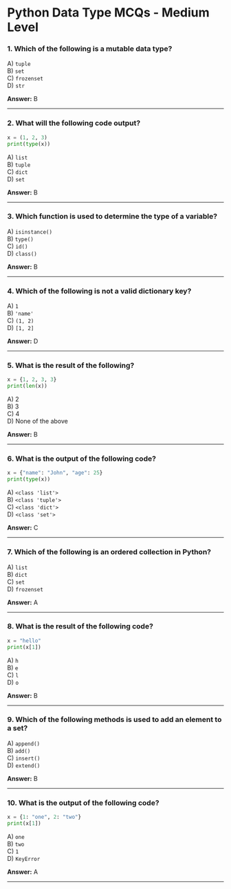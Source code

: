 # Python Data Type MCQs - Medium Level

### 1. Which of the following is a mutable data type?
A) `tuple`  
B) `set`  
C) `frozenset`  
D) `str`

**Answer:** B

---

### 2. What will the following code output?
```python
x = (1, 2, 3)
print(type(x))
```
A) `list`  
B) `tuple`  
C) `dict`  
D) `set`

**Answer:** B

---

### 3. Which function is used to determine the type of a variable?
A) `isinstance()`  
B) `type()`  
C) `id()`  
D) `class()`

**Answer:** B

---

### 4. Which of the following is not a valid dictionary key?
A) `1`  
B) `'name'`  
C) `(1, 2)`  
D) `[1, 2]`

**Answer:** D

---

### 5. What is the result of the following?
```python
x = {1, 2, 3, 3}
print(len(x))
```
A) 2  
B) 3  
C) 4  
D) None of the above

**Answer:** B

---

### 6. What is the output of the following code?
```python
x = {"name": "John", "age": 25}
print(type(x))
```
A) `<class 'list'>`  
B) `<class 'tuple'>`  
C) `<class 'dict'>`  
D) `<class 'set'>`

**Answer:** C

---

### 7. Which of the following is an ordered collection in Python?
A) `list`  
B) `dict`  
C) `set`  
D) `frozenset`

**Answer:** A

---

### 8. What is the result of the following code?
```python
x = "hello"
print(x[1])
```
A) `h`  
B) `e`  
C) `l`  
D) `o`

**Answer:** B

---

### 9. Which of the following methods is used to add an element to a set?
A) `append()`  
B) `add()`  
C) `insert()`  
D) `extend()`

**Answer:** B

---

### 10. What is the output of the following code?
```python
x = {1: "one", 2: "two"}
print(x[1])
```
A) `one`  
B) `two`  
C) `1`  
D) `KeyError`

**Answer:** A

---
